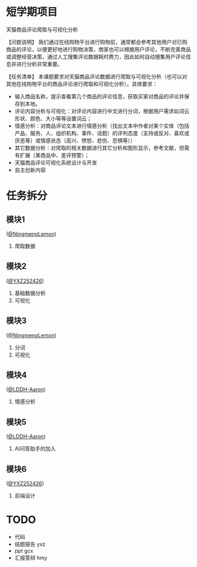 # 短学期项目

天猫商品评论爬取与可视化分析

【问题说明】
我们通过在线购物平台进行购物前，通常都会参考其他用户对已购商品的评论，以便更好地进行购物决策，商家也可以根据用户评论，不断完善商品或调整经营决策，通过人工搜集评论数据耗时费力，因此如何自动搜集用户评论信息并进行分析非常重要。

【任务清单】
本课题要求对天猫商品评论数据进行爬取与可视化分析（也可以对其他在线购物平台的商品评论进行爬取和可视化分析）。具体要求：

- 输入商品名称，提示查看第几个商品的评论信息，获取买家对商品的评论并保存到本地。
- 评论内容分析与可视化：对评论内容进行中文进行分词，根据用户需求如词云形状、颜色、大小等等设置词云；
- 情感分析：对商品评论文本进行情感分析（找出文本中作者对某个实体（包括产品、服务、人、组织机构、事件、话题）的评判态度（支持或反对、喜欢或厌恶等）或情感状态（高兴、愤怒、悲伤、恐惧等））
- 其它数据分析：对爬取的相关数据进行其它分析和图形显示，参考文献，但需有扩展（某商品中、差评预警）；
- 天猫商品评论可视化系统设计与开发
- 自主创新内容

# 任务拆分  

## 模块1

([@NingmengLemon](https://github.com/NingmengLemon))

1. 爬取数据

## 模块2

([@YXZ252426](https://github.com/YXZ252426))

1. 基础数据分析
2. 可视化

## 模块3

([@NingmengLemon](https://github.com/NingmengLemon))

1. 分词
2. 可视化

## 模块4

([@LDDH-Aaron](https://github.com/LDDH-Aaron))

1. 情感分析

## 模块5

([@LDDH-Aaron](https://github.com/LDDH-Aaron))

1. AI问答助手的加入

## 模块6

([@YXZ252426](https://github.com/YXZ252426))
1. 前端设计 

# TODO

- 代码
- 结题报告 yxz 
- ppt gcx
- 汇报答辩 hmy 
